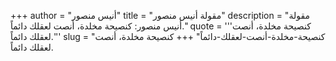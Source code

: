+++
author = "أنيس منصور"
title = "مقولة أنيس منصور"
description = "مقولة أنيس منصور: كنصيحة مخلدة، أنصت لعقلك دائماً."
quote = '''كنصيحة مخلدة، أنصت لعقلك دائماً.'''
slug = "كنصيحة-مخلدة-أنصت-لعقلك-دائماً"
+++
كنصيحة مخلدة، أنصت لعقلك دائماً.
